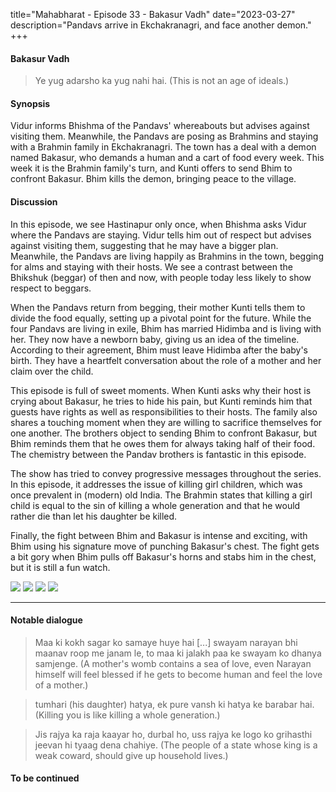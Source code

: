title="Mahabharat - Episode 33 - Bakasur Vadh"
date="2023-03-27"
description="Pandavs arrive in Ekchakranagri, and face another demon."
+++

#### Bakasur Vadh
> Ye yug adarsho ka yug nahi hai. (This is not an age of ideals.)

#### Synopsis 
Vidur informs Bhishma of the Pandavs' whereabouts but advises against visiting
them. Meanwhile, the Pandavs are posing as Brahmins and staying with a Brahmin
family in Ekchakranagri. The town has a deal with a demon named Bakasur, who
demands a human and a cart of food every week. This week it is the Brahmin
family's turn, and Kunti offers to send Bhim to confront Bakasur. Bhim kills the
demon, bringing peace to the village.

#### Discussion 
In this episode, we see Hastinapur only once, when Bhishma asks Vidur where the
Pandavs are staying. Vidur tells him out of respect but advises against
visiting them, suggesting that he may have a bigger plan. Meanwhile, the
Pandavs are living happily as Brahmins in the town, begging for alms and
staying with their hosts. We see a contrast between the Bhikshuk (beggar) of
then and now, with people today less likely to show respect to beggars.

When the Pandavs return from begging, their mother Kunti tells them to divide
the food equally, setting up a pivotal point for the future. While the four
Pandavs are living in exile, Bhim has married Hidimba and is living with her.
They now have a newborn baby, giving us an idea of the timeline. According to
their agreement, Bhim must leave Hidimba after the baby's birth. They have a
heartfelt conversation about the role of a mother and her claim over the child.

This episode is full of sweet moments. When Kunti asks why their host is crying
about Bakasur, he tries to hide his pain, but Kunti reminds him that guests
have rights as well as responsibilities to their hosts. The family also shares
a touching moment when they are willing to sacrifice themselves for one
another. The brothers object to sending Bhim to confront Bakasur, but Bhim
reminds them that he owes them for always taking half of their food. The
chemistry between the Pandav brothers is fantastic in this episode.

The show has tried to convey progressive messages throughout the series. In
this episode, it addresses the issue of killing girl children, which was once
prevalent in (modern) old India. The Brahmin states that killing a girl child is equal to
the sin of killing a whole generation and that he would rather die than let his
daughter be killed.

Finally, the fight between Bhim and Bakasur is intense and exciting, with Bhim
using his signature move of punching Bakasur's chest. The fight gets a bit
gory when Bhim pulls off Bakasur's horns and stabs him in the chest, but it is
still a fun watch.

![](/static/images/mahabharat/ep_33_1.webp)
![](/static/images/mahabharat/ep_33_2.webp)
![](/static/images/mahabharat/ep_33_3.webp)
![](/static/images/mahabharat/ep_33_4.webp)

-------------------------
#### Notable dialogue

> Maa ki kokh sagar ko samaye huye hai [...] swayam narayan bhi maanav roop me
> janam le, to maa ki jalakh paa ke swayam ko dhanya samjenge.
> (A mother's womb contains a sea of love, even Narayan himself will feel blessed if he gets to become human and feel the love of a mother.)

<!--- --->

>tumhari (his daughter) hatya, ek pure vansh ki hatya ke barabar hai.
(Killing you is like killing a whole generation.)

<!--- --->

>Jis rajya ka raja kaayar ho, durbal ho, uss rajya ke logo ko grihasthi jeevan
>hi tyaag dena chahiye.
>(The people of a state whose king is a weak coward, should give up household
lives.)
<!--- --->

#### To be continued
